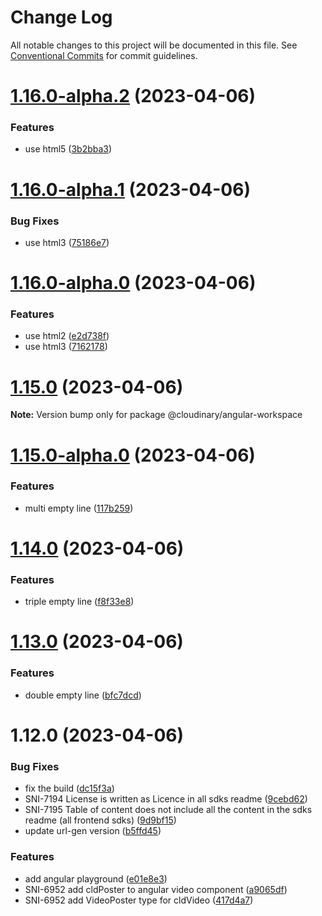 # Change Log

All notable changes to this project will be documented in this file.
See [Conventional Commits](https://conventionalcommits.org) for commit guidelines.

# [1.16.0-alpha.2](https://github.com/cloudinary/frontend-frameworks/compare/@cloudinary/angular-workspace@1.16.0-alpha.1...@cloudinary/angular-workspace@1.16.0-alpha.2) (2023-04-06)


### Features

* use html5 ([3b2bba3](https://github.com/cloudinary/frontend-frameworks/commit/3b2bba3b092b425af58415249e33ef9c1534d816))





# [1.16.0-alpha.1](https://github.com/cloudinary/frontend-frameworks/compare/@cloudinary/angular-workspace@1.16.0-alpha.0...@cloudinary/angular-workspace@1.16.0-alpha.1) (2023-04-06)


### Bug Fixes

* use html3 ([75186e7](https://github.com/cloudinary/frontend-frameworks/commit/75186e7b32ea31359feb9300fe008ed06011329b))





# [1.16.0-alpha.0](https://github.com/cloudinary/frontend-frameworks/compare/@cloudinary/angular-workspace@1.15.0...@cloudinary/angular-workspace@1.16.0-alpha.0) (2023-04-06)


### Features

* use html2 ([e2d738f](https://github.com/cloudinary/frontend-frameworks/commit/e2d738f128a4a6e7bfda202844869afeedcac201))
* use html3 ([7162178](https://github.com/cloudinary/frontend-frameworks/commit/71621789546ec2d7e9fea7490b12e096f5fb4a22))





# [1.15.0](https://github.com/cloudinary/frontend-frameworks/compare/@cloudinary/angular-workspace@1.15.0-alpha.0...@cloudinary/angular-workspace@1.15.0) (2023-04-06)

**Note:** Version bump only for package @cloudinary/angular-workspace





# [1.15.0-alpha.0](https://github.com/cloudinary/frontend-frameworks/compare/@cloudinary/angular-workspace@1.14.0...@cloudinary/angular-workspace@1.15.0-alpha.0) (2023-04-06)


### Features

* multi empty line ([117b259](https://github.com/cloudinary/frontend-frameworks/commit/117b259410d3626fd443ef3c6a7163c708933cc2))





# [1.14.0](https://github.com/cloudinary/frontend-frameworks/compare/@cloudinary/angular-workspace@1.13.0...@cloudinary/angular-workspace@1.14.0) (2023-04-06)


### Features

* triple empty line ([f8f33e8](https://github.com/cloudinary/frontend-frameworks/commit/f8f33e89fb1954deb93f91dbb87d03a9359701e9))





# [1.13.0](https://github.com/cloudinary/frontend-frameworks/compare/@cloudinary/angular-workspace@1.12.0...@cloudinary/angular-workspace@1.13.0) (2023-04-06)


### Features

* double empty line ([bfc7dcd](https://github.com/cloudinary/frontend-frameworks/commit/bfc7dcdfe7a971012c06939f380968d9930f467b))





# 1.12.0 (2023-04-06)


### Bug Fixes

* fix the build ([dc15f3a](https://github.com/cloudinary/frontend-frameworks/commit/dc15f3a390b4463998b15b1f1ea35317ddd75701))
* SNI-7194 License is written as Licence in all sdks readme ([9cebd62](https://github.com/cloudinary/frontend-frameworks/commit/9cebd620b2dc5db37c8eb7563fb77c90f3685ccf))
* SNI-7195 Table of content does not include all the content in the sdks readme (all  frontend sdks) ([9d9bf15](https://github.com/cloudinary/frontend-frameworks/commit/9d9bf15fee67cc7d5199b11c6d90c8ea6621556a))
* update url-gen version ([b5ffd45](https://github.com/cloudinary/frontend-frameworks/commit/b5ffd4534fa2bca5dbcbb08d244a116f5812ae15))


### Features

* add angular playground ([e01e8e3](https://github.com/cloudinary/frontend-frameworks/commit/e01e8e3ba8b0e98876ed0dec73989127bc42c678))
* SNI-6952 add cldPoster to angular video component ([a9065df](https://github.com/cloudinary/frontend-frameworks/commit/a9065dfd93f30d6596547a568998728d4b43390f))
* SNI-6952 add VideoPoster type for cldVideo ([417d4a7](https://github.com/cloudinary/frontend-frameworks/commit/417d4a77b30d614b2508c89ded6a28e58decbc88))
